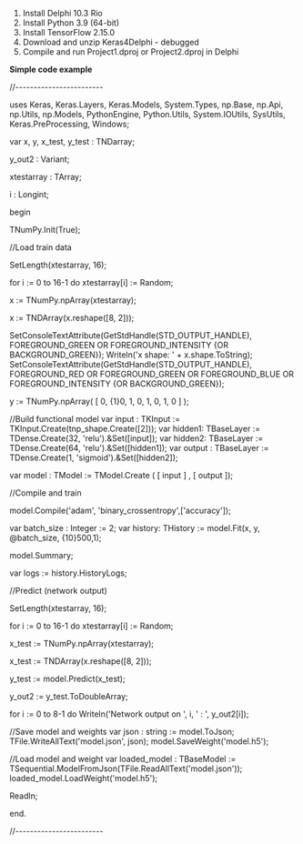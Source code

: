 1. Install Delphi 10.3 Rio
2. Install Python 3.9 (64-bit)
3. Install TensorFlow 2.15.0
4. Download and unzip Keras4Delphi - debugged
5. Compile and run Project1.dproj or Project2.dproj in Delphi


**Simple code example**

//------------------------

uses
  Keras,
  Keras.Layers,
  Keras.Models,
  System.Types,
  np.Base,
  np.Api,
  np.Utils,
  np.Models,
  PythonEngine,
  Python.Utils,
  System.IOUtils,
  SysUtils,
  Keras.PreProcessing,
  Windows;

var
x, y, x_test, y_test : TNDarray;

y_out2 : Variant;

xtestarray : TArray<Double>;

i : Longint;

begin

TNumPy.Init(True);

//Load train data

SetLength(xtestarray, 16);

for i := 0 to 16-1 do
  xtestarray[i] := Random;

x := TNumPy.npArray<Double>(xtestarray);

x := TNDArray(x.reshape([8, 2]));

SetConsoleTextAttribute(GetStdHandle(STD_OUTPUT_HANDLE), FOREGROUND_GREEN OR FOREGROUND_INTENSITY {OR BACKGROUND_GREEN});
Writeln('x shape: '  + x.shape.ToString);
SetConsoleTextAttribute(GetStdHandle(STD_OUTPUT_HANDLE), FOREGROUND_RED OR FOREGROUND_GREEN OR FOREGROUND_BLUE OR FOREGROUND_INTENSITY {OR BACKGROUND_GREEN});

y := TNumPy.npArray<Double>( [ 0, {1}0, 1, 0, 1, 0, 1, 0 ] );

//Build functional model
var input  : TKInput := TKInput.Create(tnp_shape.Create([2]));
var hidden1: TBaseLayer  := TDense.Create(32, 'relu').&Set([input]);
var hidden2: TBaseLayer  := TDense.Create(64, 'relu').&Set([hidden1]);
var output : TBaseLayer  := TDense.Create(1,  'sigmoid').&Set([hidden2]);

var model : TModel := TModel.Create ( [ input ] , [ output ]);

//Compile and train

model.Compile('adam', 'binary_crossentropy',['accuracy']);

var batch_size : Integer := 2;
var history: THistory := model.Fit(x, y, @batch_size, {10}500,1);

model.Summary;

var logs := history.HistoryLogs;

//Predict (network output)

SetLength(xtestarray, 16);

for i := 0 to 16-1 do
  xtestarray[i] := Random;

x_test := TNumPy.npArray<Double>(xtestarray);

x_test := TNDArray(x.reshape([8, 2]));

y_test := model.Predict(x_test);

y_out2 := y_test.ToDoubleArray;

for i := 0 to 8-1 do
  Writeln('Network output on ', i, ' : ', y_out2[i]);

//Save model and weights
var json : string := model.ToJson;
TFile.WriteAllText('model.json', json);
model.SaveWeight('model.h5');

//Load model and weight
var loaded_model : TBaseModel := TSequential.ModelFromJson(TFile.ReadAllText('model.json'));
loaded_model.LoadWeight('model.h5');

Readln;

end.

//------------------------
